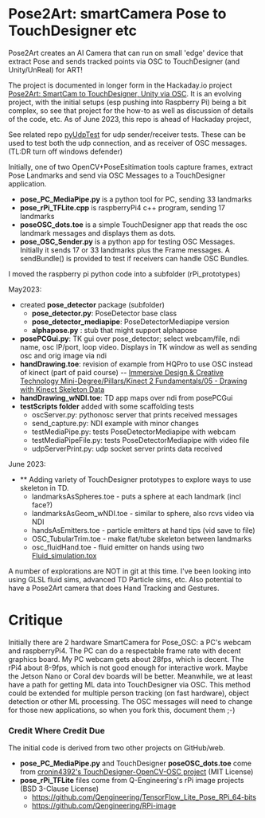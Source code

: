 # Pose2Art: smartCamera Pose to TouchDesigner etc

Pose2Art creates an AI Camera that can run on small 'edge' device that extract Pose and sends tracked points via OSC to TouchDesigner (and Unity/UnReal) for ART!

The project is documented in longer form in the Hackaday.io project [Pose2Art: SmartCam to TouchDesigner, Unity via OSC](https://hackaday.io/project/188345-pose2art-smartcam-to-touchdesigner-unity-via-osc).  It is an evolving project, with the initial setups (esp pushing into Raspberry Pi) being a bit complex, so see that project for the how-to as well as discussion of details of the code, etc. As of June 2023, this repo is ahead of Hackaday project,

See related repo [pyUdpTest](https://github.com/MauiJerry/pyUdpTest) for udp sender/receiver tests. These can be used to test both the udp connection, and as receiver of OSC messages. (TL:DR turn off windows defender)

Initially, one of two OpenCV+PoseEsitimation tools capture frames, extract Pose Landmarks and send via OSC Messages to a TouchDesigner application. 
- **pose_PC_MediaPipe.py** is a python tool for PC, sending 33 landmarks 
- **pose_rPi_TFLite.cpp** is raspberryPi4 c++ program, sending 17 landmarks  
- **poseOSC_dots.toe** is a simple TouchDesigner app that reads the osc landmark messages and displays them as dots.
- **pose_OSC_Sender.py** is a python app for testing OSC Messages. Initially it sends 17 or 33 landmarks plus the Frame messages. A sendBundle() is provided to test if receivers can handle OSC Bundles.

I moved the raspberry pi python code into a subfolder (rPi_prototypes)

May2023: 
- created **pose_detector** package (subfolder) 
    - **pose_detector.py**: PoseDetector base class
	- **pose_detector_mediapipe**: PoseDetectorMediapipe version
	- **alphapose.py** : stub that might support alphapose
- **posePCGui.py**: TK gui over pose_detector; select webcam/file, ndi name, osc IP/port, loop video. Displays in TK window as well as sending osc and orig image via ndi
- **handDrawing.toe**: revision of example from HQPro to use OSC instead of kinect (part of paid course)
-- [Immersive Design & Creative Technology Mini-Degree/Pillars/Kinect 2 Fundamentals/05 - Drawing with Kinect Skeleton Data](https://hqpro.interactiveimmersive.io/products/immersive-design-creative-technology-mini-degree/categories/2151460601/posts/2162173127)
- **handDrawing_wNDI.toe**: TD app maps over ndi from posePCGui 
- **testScripts folder** added with some scaffolding tests
    * oscServer.py: pythonosc server that prints received messages
    * send_capture.py: NDI example with minor changes
    * testMediaPipe.py: tests PoseDetectorMediapipe with webcam
    * testMediaPipeFile.py: tests PoseDetectorMediapipe with video file
    * udpServerPrint.py: udp socket server prints data received
 
June 2023:
- ** Adding variety of TouchDesigner prototypes to explore ways to use skeleton in TD.
    * landmarksAsSpheres.toe - puts a sphere at each landmark (incl face?)
    * landmarksAsGeom_wNDI.toe - similar to sphere, also rcvs video via NDI
    * handsAsEmitters.toe - particle emitters at hand tips (vid save to file)
    * OSC_TubularTrim.toe - make flat/tube skeleton between landmarks
    * osc_fluidHand.toe - fluid emitter on hands using two [Fluid_simulation.tox](https://derivative.ca/community-post/asset/fluid-simulation-component/65741)

A number of explorations are NOT in git at this time.  I've been looking into using GLSL fluid sims, advanced TD Particle sims, etc.  Also potential to have a Pose2Art camera that does Hand Tracking and Gestures.
  
# Critique

Initially there are 2 hardware SmartCamera for Pose_OSC: a PC's webcam and raspberryPi4.  The PC can do a respectable frame rate with decent graphics board. My PC webcam gets about 28fps, which is decent. The rPi4 about 8-9fps, which is not good enough for interactive work.  Maybe the Jetson Nano or Coral dev boards will be better.  Meanwhile, we at least have a path for getting ML data into TouchDesigner via OSC.  This method could be extended for multiple person tracking (on fast hardware), object detection or other ML processing. The OSC messages will need to change for those new applications, so when you fork this, document them ;-)

### Credit Where Credit Due

The initial code is derived from two other projects on GitHub/web.
- **pose_PC_MediaPipe.py** and TouchDesigner **poseOSC_dots.toe** come from [cronin4392's TouchDesigner-OpenCV-OSC project](https://github.com/cronin4392/TouchDesigner-OpenCV-OSC) (MIT License)
- **pose_rPi_TFLite** files come from Q-Engineering's rPi image projects (BSD 3-Clause License)
	- https://github.com/Qengineering/TensorFlow_Lite_Pose_RPi_64-bits
	- https://github.com/Qengineering/RPi-image


